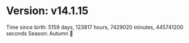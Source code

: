 # Version: v14.1.15
Time since birth: 5159 days, 123817 hours, 7429020 minutes, 445741200 seconds
Season: Autumn 🍁
